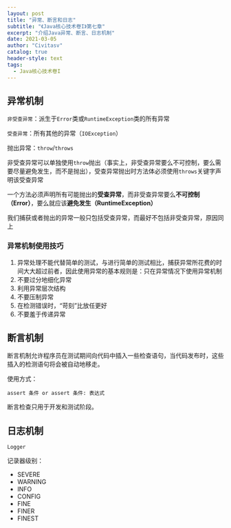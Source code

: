 ```yaml
---
layout: post
title: "异常、断言和日志"
subtitle: "《Java核心技术卷I》第七章"
excerpt: "介绍Java异常、断言、日志机制"
date: 2021-03-05
author: "Civitasv"
catalog: true
header-style: text
tags:
  - Java核心技术卷I
---
```


## 异常机制

`非受查异常`：派生于`Error`类或`RuntimeException`类的所有异常

`受查异常`：所有其他的异常（`IOException`）

抛出异常：`throw`/`throws`

非受查异常可以单独使用`throw`抛出（事实上，非受查异常要么不可控制，要么需要尽量避免发生，而不是抛出），受查异常抛出时方法体必须使用`throws`关键字声明该受查异常

一个方法必须声明所有可能抛出的**受查异常**，而非受查异常要么**不可控制（Error）**，要么就应该**避免发生（RuntimeException）**

我们捕获或者抛出的异常一般只包括受查异常，而最好不包括非受查异常，原因同上

### 异常机制使用技巧

1. 异常处理不能代替简单的测试，与进行简单的测试相比，捕获异常所花费的时间大大超过前者，因此使用异常的基本规则是：只在异常情况下使用异常机制
2. 不要过分地细化异常
3. 利用异常层次结构
4. 不要压制异常
5. 在检测错误时，“苛刻”比放任更好
6. 不要羞于传递异常

## 断言机制

断言机制允许程序员在测试期间向代码中插入一些检查语句，当代码发布时，这些插入的检测语句将会被自动地移走。

使用方式：

`assert 条件 or assert 条件: 表达式`

断言检查只用于开发和测试阶段。

## 日志机制

`Logger`

记录器级别：

- SEVERE
- WARNING
- INFO
- CONFIG
- FINE
- FINER
- FINEST
